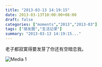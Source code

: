 ```yaml
---
title: "2013-03-13 14:19:15"
date: 2013-03-13T10:00:00+08:00
draft: false
categories: ["moments","2013","2013-03"]
tags: ["朋友圈","生活记录"]
summary: "2013-03-13 14:19:15..."
---
```


老子都寂寞得要发芽了你还有空暗恋我。

![Media 1](/Moments/photos/2013-03-13/201303131419150.jpg)

